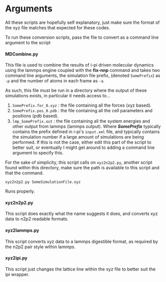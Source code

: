 # Arguments

All these scripts are hopefully self explanatory, just make sure the format of the xyz file matches that expected for these codes.

To run these conversion scripts, pass the file to convert as a command line argument to the script

#### MDCombine.py

This file is used to combine the results of i-pi driven molecular dynamics using the lammps engine coupled with the **fix-nnp** command and takes two command line arguments, the simulation file prefix, (denoted `SomePrefix`) as `-p` and the number of atoms in each frame as `-a`.

As such, this file must be run in a directory where the output of these simulations exists, in particular it needs access to...
1. `SomePrefix.for_0.xyz` : the file containing all the forces (xyz based).
2. `SomePrefix.pos_0.pdb` : the file containing all the cell parameters and positions (pdb based).
3. `lmp_SomePrefix.out` : the file containing all the system energies and other output from lammps (lammps output).
Where ***SomePrefix*** typically contains the prefix defined in i-pi's `input.xml` file, and typically contains the simulation number if a large amount of simulations are being performed.
If this is not the case, either edit this part of the script to better suit, or eventually I might get around to adding a command line argument to specify this.

For the sake of simplicity, this script calls on `xyz2n2p2.py`, another script found within this directory, make sure the path is available to this script and that the command.
    
    xyz2n2p2.py SomeSimulationFile.xyz

Runs properly.

#### xyz2n2p2.py

This script does exactly what the name suggests it does, and converts xyz data to n2p2 readable formats.

#### xyz2lammps.py

This script converts xyz data to a lammps digestible format, as required by the n2p2 pair style within lammps. 

#### xyz2ipi.py 

This script just changes the lattice line within the xyz file to better suit the ipi wrapper.
